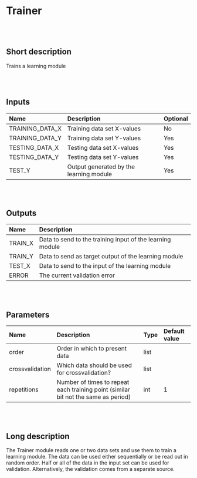 # Trainer


<br><br>
## Short description

Trains a learning module

<br><br>

## Inputs

|Name|Description|Optional|
|:----|:-----------|:-------|
|TRAINING_DATA_X|Training data set X-values|No|
|TRAINING_DATA_Y|Training data set Y-values|Yes|
|TESTING_DATA_X|Testing data set X-values|Yes|
|TESTING_DATA_Y|Testing data set Y-values|Yes|
|TEST_Y|Output generated by the learning module|Yes|

<br><br>

## Outputs

|Name|Description|
|:----|:-----------|
|TRAIN_X|Data to send to the training input of the learning module|
|TRAIN_Y|Data to send as target output of the learning module|
|TEST_X|Data to send to the input of the learning module|
|ERROR|The current validation error|

<br><br>

## Parameters

|Name|Description|Type|Default value|
|:----|:-----------|:----|:-------------|
|order|Order in which to present data|list||
|crossvalidation|Which data should be used for crossvalidation?|list||
|repetitions|Number of times to repeat each training point (similar bit not the same as period)|int|1|

<br><br>
## Long description
The Trainer module reads one or two data sets and use them to train a learning module. The data can be used either sequentially or be read out in random order.
        Half or all of the data in the input set can be used for validation. Alternatively, the validation comes from a separate source.